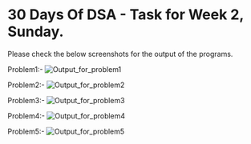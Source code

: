 # 30 Days Of DSA - Task for Week 2, Sunday. 
Please check the below screenshots for the output of the programs.

Problem1:-
![Output_for_problem1](https://github.com/user-attachments/assets/bc15bf62-9bc4-4276-8296-3949dd18d592)

Problem2:-
![Output_for_problem2](https://github.com/user-attachments/assets/e6ccd3e7-e44f-44e5-82d7-e4bc814a56c4)

Problem3:-
![Output_for_problem3](https://github.com/user-attachments/assets/113be544-8d0a-4fec-b422-8beaa7e6f24f)

Problem4:-
![Output_for_problem4](https://github.com/user-attachments/assets/2b9d9028-f0a6-4034-b546-be2b93e43ff6)

Problem5:-
![Output_for_problem5](https://github.com/user-attachments/assets/658ca58d-d740-4ccb-83b7-9c90b3d8aa53)
